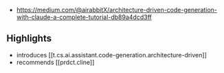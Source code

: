 
- https://medium.com/@airabbitX/architecture-driven-code-generation-with-claude-a-complete-tutorial-db89a4dcd3ff

## Highlights

- introduces [[t.cs.ai.assistant.code-generation.architecture-driven]]
- recommends [[prdct.cline]]